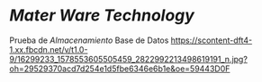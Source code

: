 # _Mater Ware Technology_
Prueba de _Almacenamiento_ 
Base de Datos
https://scontent-dft4-1.xx.fbcdn.net/v/t1.0-9/16299233_1578553605505459_2822992213498619191_n.jpg?oh=29529370acd7d254e1d5fbe6346e6b1e&oe=59443D0F
